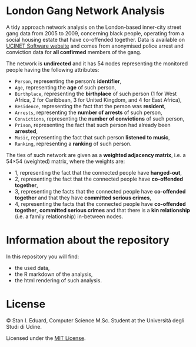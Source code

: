 # London Gang Network Analysis

A tidy approach network analysis on the London-based inner-city street gang data from 2005 to 2009, concerning black people, operating from a social housing estate that have co-offended together. Data is available on [UCINET Software website](https://sites.google.com/site/ucinetsoftware/datasets/covert-networks/londongang) and comes from anonymised police arrest and conviction data for **all confirmed** members of the gang.

The network is **undirected** and it has 54 nodes representing the monitored people having the following attributes:

- ```Person```, representing the person’s **identifier**,
- ```Age```, representing the **age** of such person,
- ```Birthplace```, representing the **birthplace** of such person (1 for West Africa, 2 for Caribbean, 3 for United Kingdom, and 4 for East Africa),
- ```Residence```, representing the fact that the person was **resident**,
- ```Arrests```, representing the **number of arrests** of such person,
- ```Convictions```, representing the **number of convictions** of such person,
- ```Prison```, representing the fact that such person had already been **arrested**,
- ```Music```, representing the fact that such person **listened to music**,
- ```Ranking```, representing a **ranking** of such person.

The ties of such network are given as a **weighted adjacency matrix**, i.e. a 54×54 (weighted) matrix, where the weights are:

- 1, representing the fact that the connected people have **hanged-out**,
- 2, representing the fact that the connected people have **co-offended together**,
- 3, representing the facts that the connected people have **co-offended together** and that they have **committed serious crimes**,
- 4, representing the facts that the connected people have **co-offended together**, **committed serious crimes** and that there is a **kin relationship** (i.e. a family relationship) in-between nodes.

# Information about the repository
In this repository you will find:

- the used data,
- the R markdown of the analysis,
- the html rendering of such analysis.

# License
© Stan I. Eduard, Computer Science M.Sc. Student at the Università degli Studi di Udine.

Licensed under the [MIT License](LICENSE.md).
